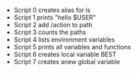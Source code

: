 - Script 0 creates alias for ls
- Script 1 prints "hello $USER"
- Script 2 add /action to path
- Script 3 counts the paths
- Script 4 lists environment variables
- Script 5 prints all variables and functions
- Script 6 creates local variable BEST
- Script 7 creates anew global variable

